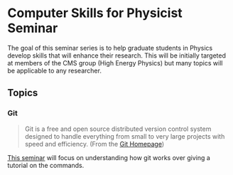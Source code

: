 # Computer Skills for Physicist Seminar

The goal of this seminar series is to help graduate students in Physics 
develop skills that will enhance their research. This will be initially targeted
at members of the CMS group (High Energy Physics) but many topics will be
applicable to any researcher.

## Topics 

### Git

> Git is a free and open source distributed version control system designed to
> handle everything from small to very large projects with speed and efficiency.
(From the [Git Homepage](https://git-scm.com/))

[This seminar](git/) will focus on understanding how git works over giving a tutorial on
the commands. 
